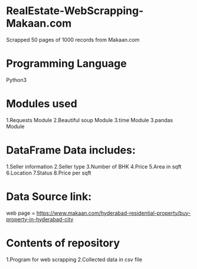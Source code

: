 # RealEstate-WebScrapping-Makaan.com
Scrapped 50 pages of 1000 records from Makaan.com
# Programming Language
Python3
# Modules used
1.Requests Module
2.Beautiful soup Module
3.time Module
3.pandas Module
# DataFrame Data includes:
1.Seller information
2.Seller type
3.Number of BHK
4.Price
5.Area in sqft
6.Location
7.Status
8.Price per sqft
# Data Source link:
web page = https://www.makaan.com/hyderabad-residential-property/buy-property-in-hyderabad-city
# Contents of repository
1.Program for web scrapping
2.Collected data in csv file
